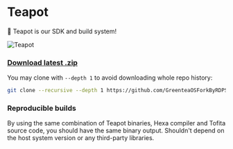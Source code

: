 # Teapot

:potable_water: Teapot is our SDK and build system!

![Teapot](pokemon.png?raw=true)

### [Download latest .zip](https://github.com/GreenteaOSForkByRDPStudio/Teapot/archive/master.zip)

You may clone with `--depth 1` to avoid downloading whole repo history:

```sh
git clone --recursive --depth 1 https://github.com/GreenteaOSForkByRDPStudio/Teapot.git
```

### Reproducible builds

By using the same combination of Teapot binaries, Hexa compiler and Tofita source code,
you should have the same binary output. Shouldn't depend on the host system version or any
third-party libraries.
